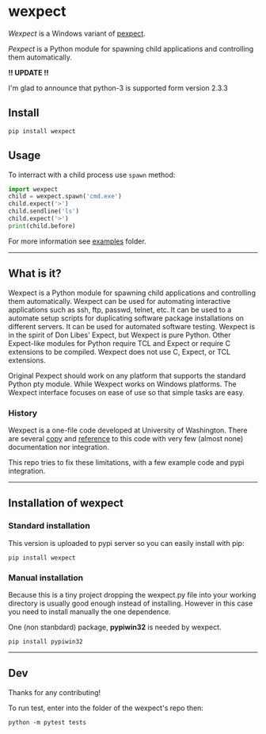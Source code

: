 # **wexpect**

*Wexpect* is a Windows variant of [pexpect](https://pexpect.readthedocs.io/en/stable/).

*Pexpect* is a Python module for spawning child applications and controlling
them automatically.

**!! UPDATE !!**

I'm glad to announce that python-3 is supported form version 2.3.3

## **Install**

    pip install wexpect
    
## **Usage**

To interract with a child process use `spawn` method:

```python
import wexpect 
child = wexpect.spawn('cmd.exe')
child.expect('>')
child.sendline('ls')
child.expect('>')
print(child.before)
```

For more information see [examples](./examples) folder.

---
## What is it?

Wexpect is a Python module for spawning child applications and controlling
them automatically. Wexpect can be used for automating interactive applications
such as ssh, ftp, passwd, telnet, etc. It can be used to a automate setup
scripts for duplicating software package installations on different servers. It
can be used for automated software testing. Wexpect is in the spirit of Don
Libes' Expect, but Wexpect is pure Python. Other Expect-like modules for Python
require TCL and Expect or require C extensions to be compiled. Wexpect does not
use C, Expect, or TCL extensions. 

Original Pexpect should work on any platform that supports the standard Python pty module. While
Wexpect works on Windows platforms. The Wexpect interface focuses on ease of use so that simple
tasks are easy.


### History

Wexpect is a one-file code developed at University of Washington. There are several
[copy](https://gist.github.com/anthonyeden/8488763) and
[reference](https://mediarealm.com.au/articles/python-pexpect-windows-wexpect/)
to this code with very few (almost none) documentation nor integration.

This repo tries to fix these limitations, with a few example code and pypi integration.


---
## Installation of wexpect

### Standard installation

This version is uploaded to pypi server so you can easily install with pip:

    pip install wexpect
    
### Manual installation

Because this is a tiny project dropping the wexpect.py file into your working directory is usually
good enough instead of installing. However in this case you need to install manually the one dependence.

One (non stanbdard) package, **pypiwin32** is needed by wexpect.

    pip install pypiwin32
    
    
---
## Dev

Thanks for any contributing!

To run test, enter into the folder of the wexpect's repo then:

`python -m pytest tests`

